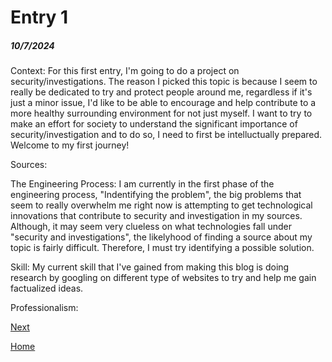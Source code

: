# Entry 1
##### 10/7/2024
Context:
For this first entry, I'm going to do a project on security/investigations. The reason I picked this topic is because I seem to really be dedicated to try and protect people around me, regardless if it's just a minor issue, I'd like to be able to encourage and help contribute to a more healthy surrounding environment for not just myself. I want to try to make an effort for society to understand the significant importance of security/investigation and to do so, I need to first be intelluctually prepared. Welcome to my first journey!

Sources:

The Engineering Process:
I am currently in the first phase of the engineering process, "Indentifying the problem", the big problems that seem to really overwhelm me right now is attempting to get technological innovations that contribute to security and investigation in my sources. Although, it may seem very clueless on what technologies fall under "security and investigations", the likelyhood of finding a source about my topic is fairly difficult. Therefore, I must try identifying a possible solution.

Skill: 
My current skill that I've gained from making this blog is doing research by googling on different type of websites to try and help me gain factualized ideas.

Professionalism:

[Next](entry02.md)

[Home](../README.md)
